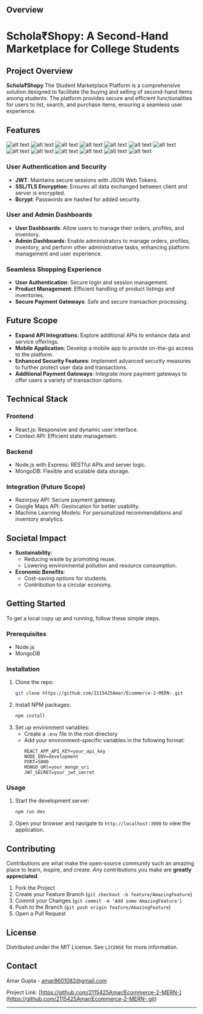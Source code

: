 ## Overview

# Schola₹Shopy: A Second-Hand Marketplace for College Students

## Project Overview
**Schola₹Shopy** The Student Marketplace Platform is a comprehensive solution designed to facilitate the buying and selling of second-hand items among students. The platform provides secure and efficient functionalities for users to list, search, and purchase items, ensuring a seamless user experience.

## Features

![alt text](ss/E0.png)
![alt text](ss/E2.png)
![alt text](ss/E3.png)
![alt text](ss/E4.png)
![alt text](ss/E5.png)
![alt text](ss/E6.png)
![alt text](ss/E7.png)
![alt text](ss/E8.png)
![alt text](ss/E9.png)
![alt text](ss/E10.png)
![alt text](ss/E12.png)
![alt text](ss/E13.png)
![alt text](ss/E14.png)


### User Authentication and Security
- **JWT**: Maintains secure sessions with JSON Web Tokens.
- **SSL/TLS Encryption**: Ensures all data exchanged between client and server is encrypted.
- **Bcrypt**: Passwords are hashed for added security.


### User and Admin Dashboards
- **User Dashboards**: Allow users to manage their orders, profiles, and inventory.
- **Admin Dashboards**: Enable administrators to manage orders, profiles, inventory, and perform other administrative tasks, enhancing platform management and user experience.

### Seamless Shopping Experience
- **User Authentication**: Secure login and session management.
- **Product Management**: Efficient handling of product listings and inventories.
- **Secure Payment Gateways**: Safe and secure transaction processing.

## Future Scope
- **Expand API Integrations**: Explore additional APIs to enhance data and service offerings.
- **Mobile Application**: Develop a mobile app to provide on-the-go access to the platform.
- **Enhanced Security Features**: Implement advanced security measures to further protect user data and transactions.
- **Additional Payment Gateways**: Integrate more payment gateways to offer users a variety of transaction options.

## Technical Stack
### **Frontend**
- React.js: Responsive and dynamic user interface.
- Context API: Efficient state management.

### **Backend**
- Node.js with Express: RESTful APIs and server logic.
- MongoDB: Flexible and scalable data storage.

### **Integration (Future Scope)**
- Razorpay API: Secure payment gateway.
- Google Maps API: Geolocation for better usability.
- Machine Learning Models: For personalized recommendations and inventory analytics.


## Societal Impact
- **Sustainability**:
  - Reducing waste by promoting reuse.
  - Lowering environmental pollution and resource consumption.
- **Economic Benefits**:
  - Cost-saving options for students.
  - Contribution to a circular economy.


## Getting Started
To get a local copy up and running, follow these simple steps.

### Prerequisites
- Node.js
- MongoDB

### Installation
1. Clone the repo:
   ```sh
   git clone https://github.com/2115425Amar/Ecommerce-2-MERN-.git
   ```
2. Install NPM packages:
   ```sh
   npm install
   ```
3. Set up environment variables:
   - Create a `.env` file in the root directory
   - Add your environment-specific variables in the following format:
     ```env
     REACT_APP_API_KEY=your_api_key
     NODE_ENV=development
     PORT=5000
     MONGO_URl=your_mongo_uri
     JWT_SECRET=your_jwt_secret
     
     ```

### Usage
1. Start the development server:
   ```sh
   npm run dev
   ```
2. Open your browser and navigate to `http://localhost:3000` to view the application.

## Contributing
Contributions are what make the open-source community such an amazing place to learn, inspire, and create. Any contributions you make are **greatly appreciated**.

1. Fork the Project
2. Create your Feature Branch (`git checkout -b feature/AmazingFeature`)
3. Commit your Changes (`git commit -m 'Add some AmazingFeature'`)
4. Push to the Branch (`git push origin feature/AmazingFeature`)
5. Open a Pull Request

## License
Distributed under the MIT License. See `LICENSE` for more information.

## Contact
Amar Gupta - [amar8601082@gmail.com](mailto:amar8601082@gmail.com)

Project Link: [https://github.com/2115425Amar/Ecommerce-2-MERN-](https://github.com/2115425Amar/Ecommerce-2-MERN-.git)

---


